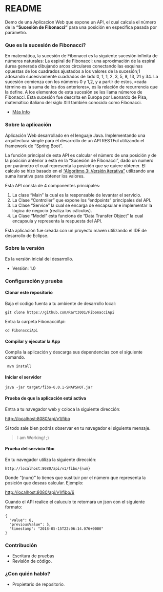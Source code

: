 # README #

Demo de una Aplicacion Web que expone un API, el cual calcula el número de la **“Sucesión de Fibonacci”** para una posición en especifica pasada por parámetro.

### Que es la sucesión de Fibonacci? ###

En matemática, la sucesión de Fibonacci es la siguiente sucesión infinita de números naturales:
La espiral de Fibonacci: una aproximación de la espiral áurea generada dibujando arcos circulares conectando las esquinas opuestas de los cuadrados ajustados a los valores de la sucesión;1 adosando sucesivamente cuadrados de lado 0, 1, 1, 2, 3, 5, 8, 13, 21 y 34.
La sucesión comienza con los números 0 y 1,2, y a partir de estos, «cada término es la suma de los dos anteriores», es la relación de recurrencia que la define.
A los elementos de esta sucesión se les llama números de Fibonacci. Esta sucesión fue descrita en Europa por Leonardo de Pisa, matemático italiano del siglo XIII también conocido como Fibonacci.
* [Más Info](https://es.wikipedia.org/wiki/Sucesi%C3%B3n_de_Fibonacci)

### Sobre la aplicación ###

Aplicación Web desarrollado en el lenguaje Java. Implementando una arquitectura simple para el desarrollo de un API RESTFul utilizando el framework de “Spring Boot”.

La función principal de esta API es calcular el número de una posición y de la posición anterior a esta en la “Sucesión de Fibonacci”, dado un numero por parámetro el cual representa la posición que se quiere obtener.  El calculo se hizo basado en el [“Algoritmo 3: Versión iterativa”](https://es.wikipedia.org/wiki/Sucesi%C3%B3n_de_Fibonacci#Algref_3) utilizando una suma iterativa para obtener los valores.

Esta API consta de 4 componentes principales: 

1. La clase “Main” la cual es la responsable de levantar el servicio.
2. La Clase “Controller” que expone los “endpoints” principales del API.
3.  La Clase “Service” la cual se encarga de encapsular e implementar la lógica de negocio (realiza los cálculos).
4. La Clase “Model” esta funciona de “Data Transfer Object” la cual encapsula y representa la respuesta del API.

Esta aplicación fue creada con un proyecto maven utilizando el IDE de desarrollo de Eclipse.

### Sobre la versión ###

Es la versión inicial del desarrollo.

* Versión: 1.0

### Configuración y prueba ###

####  Clonar este repositorio #### 

Baja el codigo fuenta a tu ambiente de desarrollo local:

```
git clone https://github.com/Rart3001/FibonacciApi

```
Entra la carpeta FibonacciApi:

```
cd FibonacciApi
```

####  Compilar y ejecutar la App #### 

Compila la aplicación y descarga sus dependencias con el siguiente comando.

```
 mvn install
```

####  Iniciar el servidor #### 

```
java -jar target/fibo-0.0.1-SNAPSHOT.jar

```

####  Prueba de que la aplicación está activa ####

 
Entra a tu navegador web y coloca la siguiente dirección:

[http://localhost:8080/api/v1/fibo](http://localhost:8080/api/v1/fibo)


Si todo sale bien podrás observar en tu navegador el siguiente mensaje.

>  I am Working! ;)

####  Prueba del servicio fibo #### 

En tu navegador utiliza la siguiente dirección: 

```
http://localhost:8080/api/v1/fibo/{num}
```
Donde “{num}” lo tienes que sustituir por el número que representa la posición que deseas calcular.  Ejemplo:

[http://localhost:8080/api/v1/fibo/6](http://localhost:8080/api/v1/fibo/6)

Cuando el API realice el caluculo te retornara un json con el siguiente formato:

```
{
  "value": 8,
  "previousValue": 5,
  "timestamp": "2018-05-15T22:06:14.076+0000"
}
```

### Contribución ###

* Escritura de pruebas
* Revisión de código.

### ¿Con quién hablo? ###

* Propietario de repositorio.